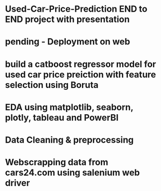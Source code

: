 # Used-Car-Price-Prediction END to END project with presentation
# pending - Deployment on web
# build a catboost regressor model for used car price preiction with feature selection using Boruta
# EDA using matplotlib, seaborn, plotly, tableau and PowerBI
# Data Cleaning & preprocessing
# Webscrapping data from cars24.com using salenium web driver
